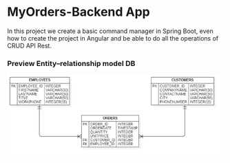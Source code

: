 # MyOrders-Backend App

In this project we create a basic command manager in Spring Boot, even how to create the project in Angular and be able to do all the operations of CRUD API Rest.

### Preview Entity–relationship model DB

![dbDiagram](./src/img/ERDDiagram-MyOrders.jpg)